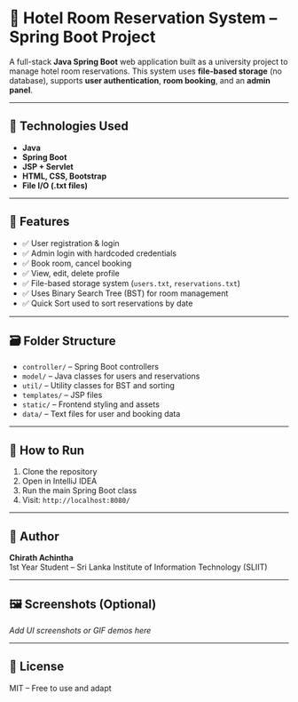 # 🏨 Hotel Room Reservation System – Spring Boot Project

A full-stack **Java Spring Boot** web application built as a university project to manage hotel room reservations. This system uses **file-based storage** (no database), supports **user authentication**, **room booking**, and an **admin panel**.

---

## 🔧 Technologies Used
- **Java**
- **Spring Boot**
- **JSP + Servlet**
- **HTML, CSS, Bootstrap**
- **File I/O (.txt files)**

---

## 📂 Features
- ✅ User registration & login
- ✅ Admin login with hardcoded credentials
- ✅ Book room, cancel booking
- ✅ View, edit, delete profile
- ✅ File-based storage system (`users.txt`, `reservations.txt`)
- ✅ Uses Binary Search Tree (BST) for room management
- ✅ Quick Sort used to sort reservations by date

---

## 🗃 Folder Structure
- `controller/` – Spring Boot controllers
- `model/` – Java classes for users and reservations
- `util/` – Utility classes for BST and sorting
- `templates/` – JSP files
- `static/` – Frontend styling and assets
- `data/` – Text files for user and booking data

---

## 🚀 How to Run
1. Clone the repository  
2. Open in IntelliJ IDEA  
3. Run the main Spring Boot class  
4. Visit: `http://localhost:8080/`

---

## 👤 Author
**Chirath Achintha**  
1st Year Student – Sri Lanka Institute of Information Technology (SLIIT)

---

## 🖼️ Screenshots (Optional)
_Add UI screenshots or GIF demos here_

---

## 📜 License
MIT – Free to use and adapt
